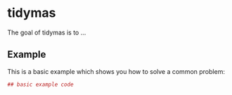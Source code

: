 # tidymas

The goal of tidymas is to ...

## Example

This is a basic example which shows you how to solve a common problem:

``` r
## basic example code
```

